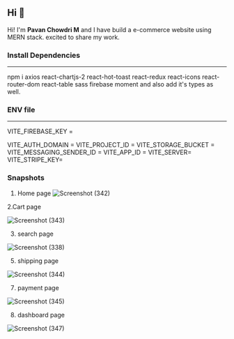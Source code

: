 ## Hi 👋

Hi! I'm **Pavan Chowdri M** and I have build a e-commerce website using MERN stack. excited to share my work.


### Install Dependencies
----
npm i axios react-chartjs-2 react-hot-toast react-redux react-icons react-router-dom react-table sass firebase moment 
and also add it's types as well.

### ENV file
---

VITE_FIREBASE_KEY =  

VITE_AUTH_DOMAIN =
VITE_PROJECT_ID = 
VITE_STORAGE_BUCKET = 
VITE_MESSAGING_SENDER_ID =
VITE_APP_ID = 
VITE_SERVER=
VITE_STRIPE_KEY=

### Snapshots
1. Home page
   ![Screenshot (342)](https://github.com/user-attachments/assets/0fc4521b-fa8c-47ea-b78a-4c4fccdc56d6)
   
2.Cart page

![Screenshot (343)](https://github.com/user-attachments/assets/5ca13e6e-ce8e-4ff0-95b7-bb729f0a0df3)

3. search page
   
![Screenshot (338)](https://github.com/user-attachments/assets/c64b8ee6-5956-4280-b69b-83f8b8f656f1)

5. shipping page
   
 ![Screenshot (344)](https://github.com/user-attachments/assets/7f999707-2e3a-4d08-ac21-42b080230d7c)
 
7. payment page
   
![Screenshot (345)](https://github.com/user-attachments/assets/579cb227-fec1-4d47-a412-7cd5e5717f4c)

8. dashboard page
   
 ![Screenshot (347)](https://github.com/user-attachments/assets/bb7b9e5d-3ed3-460c-8b76-4a25f954bb36)

